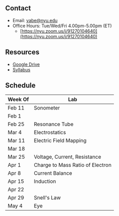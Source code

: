 ## Contact

- Email: [vabe@nyu.edu](vabe@nyu.edu)
- Office Hours: Tue/Wed/Fri 4.00pm-5.00pm (ET)
	+ [https://nyu.zoom.us/j/91270104640](https://nyu.zoom.us/j/91270104640)

## Resources

- [Google Drive](https://drive.google.com/drive/folders/1onTfWs8QGWsOP_3PFigj7CvMpJUr_Kn4?usp=sharing)
- [Syllabus](https://github.com/vaabe/phys12/blob/main/info/syllabus.pdf)

## Schedule

| Week Of | Lab |
|---	  |---  |
| Feb 11 | Sonometer |
| Feb 1 |		|	
| Feb 25 | Resonance Tube |
| Mar 4	| Electrostatics |
| Mar 11 | Electric Field Mapping |
| Mar 18 |		|	
| Mar 25 | Voltage, Current, Resistance |
| Apr 1 | Charge to Mass Ratio of Electron |
| Apr 8	| Current Balance |
| Apr 15 | Induction | 
| Apr 22 |		|	
| Apr 29 | Snell's Law |
| May 4	| Eye |

